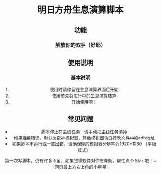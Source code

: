 <div align="center">

# 明日方舟生息演算脚本


## 功能

### 解放你的双手（好耶）


## 使用说明

### 基本说明

1. 使用时请停留在生息演算界面后开始
2. 使用前先将进行中的生息演算结算
3. 开始使用吧！


## 常见问题

- 脚本停止在主线任务，请手动把主线任务清掉
- 如果连接错误，默认为夜神模拟器，其他模拟器请自行改文件中的adb地址
- 如果脚本不运行或一直出错，请确保你的模拟器分辨率为1920*1080 （平板模式）


第一次写脚本，仍有许多不足，如果觉得软件对你有帮助，帮忙点个 Star 吧！~（网页最上方右上角的小星星）
